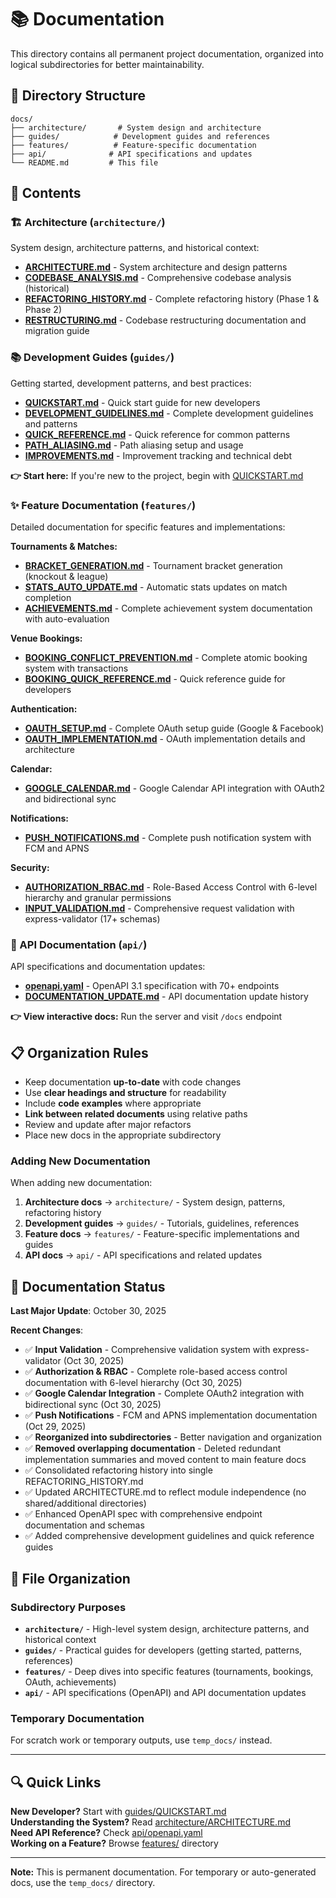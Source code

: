 # 📚 Documentation

This directory contains all permanent project documentation, organized into logical subdirectories for better maintainability.

## 📂 Directory Structure

```
docs/
├── architecture/       # System design and architecture
├── guides/            # Development guides and references
├── features/          # Feature-specific documentation
├── api/              # API specifications and updates
└── README.md         # This file
```

## 📖 Contents

### 🏗️ Architecture (`architecture/`)

System design, architecture patterns, and historical context:

- **[ARCHITECTURE.md](architecture/ARCHITECTURE.md)** - System architecture and design patterns
- **[CODEBASE_ANALYSIS.md](architecture/CODEBASE_ANALYSIS.md)** - Comprehensive codebase analysis (historical)
- **[REFACTORING_HISTORY.md](architecture/REFACTORING_HISTORY.md)** - Complete refactoring history (Phase 1 & Phase 2)
- **[RESTRUCTURING.md](architecture/RESTRUCTURING.md)** - Codebase restructuring documentation and migration guide

### 📚 Development Guides (`guides/`)

Getting started, development patterns, and best practices:

- **[QUICKSTART.md](guides/QUICKSTART.md)** - Quick start guide for new developers
- **[DEVELOPMENT_GUIDELINES.md](guides/DEVELOPMENT_GUIDELINES.md)** - Complete development guidelines and patterns
- **[QUICK_REFERENCE.md](guides/QUICK_REFERENCE.md)** - Quick reference for common patterns
- **[PATH_ALIASING.md](guides/PATH_ALIASING.md)** - Path aliasing setup and usage
- **[IMPROVEMENTS.md](guides/IMPROVEMENTS.md)** - Improvement tracking and technical debt

**👉 Start here:** If you're new to the project, begin with [QUICKSTART.md](guides/QUICKSTART.md)

### ✨ Feature Documentation (`features/`)

Detailed documentation for specific features and implementations:

**Tournaments & Matches:**
- **[BRACKET_GENERATION.md](features/BRACKET_GENERATION.md)** - Tournament bracket generation (knockout & league)
- **[STATS_AUTO_UPDATE.md](features/STATS_AUTO_UPDATE.md)** - Automatic stats updates on match completion
- **[ACHIEVEMENTS.md](features/ACHIEVEMENTS.md)** - Complete achievement system documentation with auto-evaluation

**Venue Bookings:**

- **[BOOKING_CONFLICT_PREVENTION.md](features/BOOKING_CONFLICT_PREVENTION.md)** - Complete atomic booking system with transactions
- **[BOOKING_QUICK_REFERENCE.md](features/BOOKING_QUICK_REFERENCE.md)** - Quick reference guide for developers

**Authentication:**

- **[OAUTH_SETUP.md](features/OAUTH_SETUP.md)** - Complete OAuth setup guide (Google & Facebook)
- **[OAUTH_IMPLEMENTATION.md](features/OAUTH_IMPLEMENTATION.md)** - OAuth implementation details and architecture

**Calendar:**

- **[GOOGLE_CALENDAR.md](features/GOOGLE_CALENDAR.md)** - Google Calendar API integration with OAuth2 and bidirectional sync

**Notifications:**

- **[PUSH_NOTIFICATIONS.md](features/PUSH_NOTIFICATIONS.md)** - Complete push notification system with FCM and APNS

**Security:**

- **[AUTHORIZATION_RBAC.md](features/AUTHORIZATION_RBAC.md)** - Role-Based Access Control with 6-level hierarchy and granular permissions
- **[INPUT_VALIDATION.md](features/INPUT_VALIDATION.md)** - Comprehensive request validation with express-validator (17+ schemas)

### 🔌 API Documentation (`api/`)

API specifications and documentation updates:

- **[openapi.yaml](api/openapi.yaml)** - OpenAPI 3.1 specification with 70+ endpoints
- **[DOCUMENTATION_UPDATE.md](api/DOCUMENTATION_UPDATE.md)** - API documentation update history

**👉 View interactive docs:** Run the server and visit `/docs` endpoint

## 📋 Organization Rules

- Keep documentation **up-to-date** with code changes
- Use **clear headings and structure** for readability
- Include **code examples** where appropriate
- **Link between related documents** using relative paths
- Review and update after major refactors
- Place new docs in the appropriate subdirectory

### Adding New Documentation

When adding new documentation:

1. **Architecture docs** → `architecture/` - System design, patterns, refactoring history
2. **Development guides** → `guides/` - Tutorials, guidelines, references
3. **Feature docs** → `features/` - Feature-specific implementations and guides
4. **API docs** → `api/` - API specifications and related updates

## 🔄 Documentation Status

**Last Major Update**: October 30, 2025

**Recent Changes**:

- ✅ **Input Validation** - Comprehensive validation system with express-validator (Oct 30, 2025)
- ✅ **Authorization & RBAC** - Complete role-based access control documentation with 6-level hierarchy (Oct 30, 2025)
- ✅ **Google Calendar Integration** - Complete OAuth2 integration with bidirectional sync (Oct 30, 2025)
- ✅ **Push Notifications** - FCM and APNS implementation documentation (Oct 29, 2025)
- ✅ **Reorganized into subdirectories** - Better navigation and organization
- ✅ **Removed overlapping documentation** - Deleted redundant implementation summaries and moved content to main feature docs
- ✅ Consolidated refactoring history into single REFACTORING_HISTORY.md
- ✅ Updated ARCHITECTURE.md to reflect module independence (no shared/additional directories)
- ✅ Enhanced OpenAPI spec with comprehensive endpoint documentation and schemas
- ✅ Added comprehensive development guidelines and quick reference guides

## 📁 File Organization

### Subdirectory Purposes

- **`architecture/`** - High-level system design, architecture patterns, and historical context
- **`guides/`** - Practical guides for developers (getting started, patterns, references)
- **`features/`** - Deep dives into specific features (tournaments, bookings, OAuth, achievements)
- **`api/`** - API specifications (OpenAPI) and API documentation updates

### Temporary Documentation

For scratch work or temporary outputs, use `temp_docs/` instead.

---

## 🔍 Quick Links

**New Developer?** Start with [guides/QUICKSTART.md](guides/QUICKSTART.md)  
**Understanding the System?** Read [architecture/ARCHITECTURE.md](architecture/ARCHITECTURE.md)  
**Need API Reference?** Check [api/openapi.yaml](api/openapi.yaml)  
**Working on a Feature?** Browse [features/](features/) directory

---

**Note:** This is permanent documentation. For temporary or auto-generated docs, use the `temp_docs/` directory.
